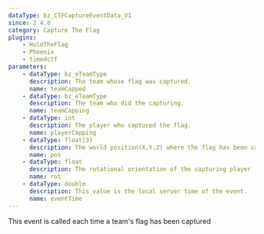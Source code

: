 ```yaml
---
dataType: bz_CTFCaptureEventData_V1
since: 2.4.0
category: Capture The Flag
plugins:
    - HoldTheFlag
    - Phoenix
    - timedctf
parameters:
    - dataType: bz_eTeamType
      description: The team whose flag was captured.
      name: teamCapped
    - dataType: bz_eTeamType
      description: The team who did the capturing.
      name: teamCapping
    - dataType: int
      description: The player who captured the flag.
      name: playerCapping
    - dataType: float[3]
      description: The world position(X,Y,Z) where the flag has been captured
      name: pos
    - dataType: float
      description: The rotational orientation of the capturing player
      name: rot
    - dataType: double
      description: This value is the local server time of the event.
      name: eventTime
---
```


This event is called each time a team's flag has been captured
